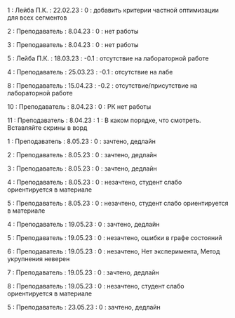 1 : Лейба П.К. : 22.02.23 : 0 : добавить критерии частной оптимизации для всех сегментов

2 : Преподаватель : 8.04.23 : 0 : нет работы

3 : Преподаватель : 8.04.23 : 0 : нет работы

5 : Лейба П.К. : 18.03.23 : -0.1 : отсутствие на лабораторной работе

4 : Преподаватель : 25.03.23 : -0.1 : отсутствие на лабе

8 : Преподаватель : 15.04.23 : -0.2 : отсутствие/присутствие на лабораторной работе

10 : Преподаватель : 8.04.23 : 0 : РК нет работы

11 : Преподаватель : 8.04.23 : 1 : В каком порядке, что смотреть. Вставляйте скрины в ворд

1 : Преподаватель : 8.05.23 : 0 : зачтено, дедлайн

2 : Преподаватель : 8.05.23 : 0 : зачтено, дедлайн

3 : Преподаватель : 8.05.23 : 0 : зачтено, дедлайн

4 : Преподаватель : 8.05.23 : 0 : незачтено, студент слабо ориентируется в материале

5 : Преподаватель : 8.05.23 : 0 : незачтено, студент слабо ориентируется в материале

4 : Преподаватель : 19.05.23 : 0 : зачтено, дедлайн

5 : Преподаватель : 19.05.23 : 0 : незачтено, ошибки в графе состояний

6 : Преподаватель : 19.05.23 : 0 : незачтено, Нет эксперимента, Метод укрупнения неверен

7 : Преподаватель : 19.05.23 : 0 : зачтено, дедлайн

8 : Преподаватель : 19.05.23 : 0 : незачтено, студент слабо ориентируется в материале

5 : Преподаватель : 23.05.23 : 0 : зачтено, дедлайн
